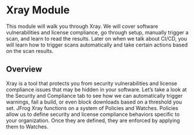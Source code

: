 # Xray Module


This module will walk you through Xray. We will cover software vulnerabilities and license compliance, go through setup, manually trigger a scan, and learn to read the results. Later on when we talk about CI/CD, you will learn how to trigger scans automatically and take certain actions based on the scan results.


## Overview


Xray is a tool that protects you from security vulnerabilities and license compliance issues that may be hidden in your software. Let’s take a look at the Security and Compliance tab to see how we can automatically trigger warnings, fail a build, or even block downloads based on a threshold you set. JFrog Xray functions on a system of Policies and Watches. Policies allow us to define security and license compliance behaviors specific to your organization. Once they are defined, they are enforced by applying them to Watches.
